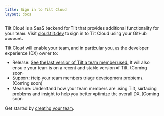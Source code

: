 ```yaml
---
title: Sign in to Tilt Cloud
layout: docs
---
```


Tilt Cloud is a SaaS backend for Tilt that provides additional functionality for your team. Visit [cloud.tilt.dev](https://cloud.tilt.dev/) to sign in to Tilt Cloud using your GitHub account.

Tilt Cloud will enable your team, and in particular you, as the developer experience (DX) owner to:
- Release: [See the last version of Tilt a team member used.](/last_seen_versions.html) It will also ensure your team is on a recent and stable version of Tilt. (Coming soon)
- Support: Help your team members triage development problems. (Coming soon)
- Measure: Understand how your team members are using Tilt, surfacing problems and insight to help you better optimize the overall DX. (Coming soon)

Get started by [creating your team](/teams.html).

<script src="/assets/js/links.js" async></script>

